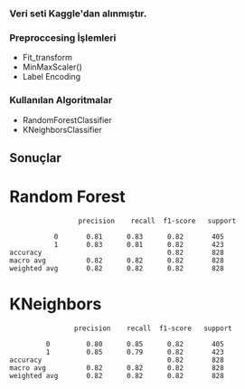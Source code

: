 ### Veri seti Kaggle'dan alınmıştır.

### Preproccesing İşlemleri
- Fit_transform
- MinMaxScaler()
- Label Encoding

### Kullanılan Algoritmalar
- RandomForestClassifier
- KNeighborsClassifier

## Sonuçlar
# Random Forest 
                     precision    recall  f1-score   support

               0       0.81      0.83      0.82       405
               1       0.83      0.81      0.82       423
    accuracy                               0.82       828
    macro avg          0.82      0.82      0.82       828
    weighted avg       0.82      0.82      0.82       828


# KNeighbors
                    precision    recall  f1-score   support

             0         0.80      0.85      0.82       405
             1         0.85      0.79      0.82       423
    accuracy                               0.82       828
    macro avg          0.82      0.82      0.82       828
    weighted avg       0.82      0.82      0.82       828
